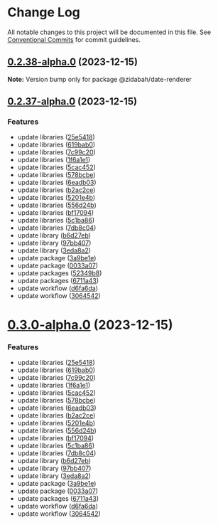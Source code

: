 # Change Log

All notable changes to this project will be documented in this file.
See [Conventional Commits](https://conventionalcommits.org) for commit guidelines.

## [0.2.38-alpha.0](https://github.com/zidabah/lerna-v2/compare/@zidabah/date-renderer@0.2.37-alpha.0...@zidabah/date-renderer@0.2.38-alpha.0) (2023-12-15)

**Note:** Version bump only for package @zidabah/date-renderer





## [0.2.37-alpha.0](https://github.com/zidabah/lerna-v2/compare/@zidabah/date-renderer@0.2.0-beta.6...@zidabah/date-renderer@0.2.37-alpha.0) (2023-12-15)


### Features

* update libraries ([25e5418](https://github.com/zidabah/lerna-v2/commit/25e5418c72a2fba647c87abf2a359e1a2678a448))
* update libraries ([619bab0](https://github.com/zidabah/lerna-v2/commit/619bab0f06ca6e2621be0d51b3b69479bda6cd9d))
* update libraries ([7c99c20](https://github.com/zidabah/lerna-v2/commit/7c99c2056c70042555357c622cf826344d01f566))
* update libraries ([1f6a1e1](https://github.com/zidabah/lerna-v2/commit/1f6a1e11c7d07f037c6ee10b7abb3c07dc2a2cba))
* update libraries ([5cac452](https://github.com/zidabah/lerna-v2/commit/5cac452c6b8724d6fd2a2b24fe17a028da497047))
* update libraries ([578bcbe](https://github.com/zidabah/lerna-v2/commit/578bcbe93de6cbe7cb55f8bfc48803932be810b7))
* update libraries ([6eadb03](https://github.com/zidabah/lerna-v2/commit/6eadb036ca2c02da62703ba285452af7d31c3e54))
* update libraries ([b2ac2ce](https://github.com/zidabah/lerna-v2/commit/b2ac2ce0d5c4089de4800cac778b48bfe961fd3a))
* update libraries ([5201e4b](https://github.com/zidabah/lerna-v2/commit/5201e4b7744c31a1766ae3d98632b4e89d518028))
* update libraries ([556d24b](https://github.com/zidabah/lerna-v2/commit/556d24b9438fae2d6be5b0c189d9df3057a5190b))
* update libraries ([bf17094](https://github.com/zidabah/lerna-v2/commit/bf17094feb01e9f52a1dc760a0e610a46a44c3f9))
* update libraries ([5c1ba86](https://github.com/zidabah/lerna-v2/commit/5c1ba86a734fc660fca598a811d51aef0bb96570))
* update libraries ([7db8c04](https://github.com/zidabah/lerna-v2/commit/7db8c04fb5254bb5af72fab682a640d1fb24cc10))
* update library ([b6d27eb](https://github.com/zidabah/lerna-v2/commit/b6d27eb4ce58d654dd575618d388da39925d4f8f))
* update library ([97bb407](https://github.com/zidabah/lerna-v2/commit/97bb40731b3cf151ac7f0d2cfa82ad82e90222ef))
* update library ([3eda8a2](https://github.com/zidabah/lerna-v2/commit/3eda8a257e05e4cdf3e58ca4cd166b47ca77f037))
* update package ([3a9be1e](https://github.com/zidabah/lerna-v2/commit/3a9be1e0dcc1979986b41657c791da4edf59fa45))
* update package ([0033a07](https://github.com/zidabah/lerna-v2/commit/0033a07615bd05f50bfafb44dbaa92f25ff7d839))
* update packages ([52349b8](https://github.com/zidabah/lerna-v2/commit/52349b89d6b95e7fa6be58763ffc778ec322cfce))
* update packages ([6711a43](https://github.com/zidabah/lerna-v2/commit/6711a43edd8e3a29a55a6b5ac7a0e777252ad7ed))
* update workflow ([d6fa6da](https://github.com/zidabah/lerna-v2/commit/d6fa6da7dcdfec57b4a916ba0a2f12f37db2c31d))
* update workflow ([3064542](https://github.com/zidabah/lerna-v2/commit/30645428ee5804e63db082f9f0becca49b25767c))





# [0.3.0-alpha.0](https://github.com/zidabah/lerna-v2/compare/@zidabah/date-renderer@0.2.0-beta.6...@zidabah/date-renderer@0.3.0-alpha.0) (2023-12-15)


### Features

* update libraries ([25e5418](https://github.com/zidabah/lerna-v2/commit/25e5418c72a2fba647c87abf2a359e1a2678a448))
* update libraries ([619bab0](https://github.com/zidabah/lerna-v2/commit/619bab0f06ca6e2621be0d51b3b69479bda6cd9d))
* update libraries ([7c99c20](https://github.com/zidabah/lerna-v2/commit/7c99c2056c70042555357c622cf826344d01f566))
* update libraries ([1f6a1e1](https://github.com/zidabah/lerna-v2/commit/1f6a1e11c7d07f037c6ee10b7abb3c07dc2a2cba))
* update libraries ([5cac452](https://github.com/zidabah/lerna-v2/commit/5cac452c6b8724d6fd2a2b24fe17a028da497047))
* update libraries ([578bcbe](https://github.com/zidabah/lerna-v2/commit/578bcbe93de6cbe7cb55f8bfc48803932be810b7))
* update libraries ([6eadb03](https://github.com/zidabah/lerna-v2/commit/6eadb036ca2c02da62703ba285452af7d31c3e54))
* update libraries ([b2ac2ce](https://github.com/zidabah/lerna-v2/commit/b2ac2ce0d5c4089de4800cac778b48bfe961fd3a))
* update libraries ([5201e4b](https://github.com/zidabah/lerna-v2/commit/5201e4b7744c31a1766ae3d98632b4e89d518028))
* update libraries ([556d24b](https://github.com/zidabah/lerna-v2/commit/556d24b9438fae2d6be5b0c189d9df3057a5190b))
* update libraries ([bf17094](https://github.com/zidabah/lerna-v2/commit/bf17094feb01e9f52a1dc760a0e610a46a44c3f9))
* update libraries ([5c1ba86](https://github.com/zidabah/lerna-v2/commit/5c1ba86a734fc660fca598a811d51aef0bb96570))
* update libraries ([7db8c04](https://github.com/zidabah/lerna-v2/commit/7db8c04fb5254bb5af72fab682a640d1fb24cc10))
* update library ([b6d27eb](https://github.com/zidabah/lerna-v2/commit/b6d27eb4ce58d654dd575618d388da39925d4f8f))
* update library ([97bb407](https://github.com/zidabah/lerna-v2/commit/97bb40731b3cf151ac7f0d2cfa82ad82e90222ef))
* update library ([3eda8a2](https://github.com/zidabah/lerna-v2/commit/3eda8a257e05e4cdf3e58ca4cd166b47ca77f037))
* update package ([3a9be1e](https://github.com/zidabah/lerna-v2/commit/3a9be1e0dcc1979986b41657c791da4edf59fa45))
* update package ([0033a07](https://github.com/zidabah/lerna-v2/commit/0033a07615bd05f50bfafb44dbaa92f25ff7d839))
* update packages ([6711a43](https://github.com/zidabah/lerna-v2/commit/6711a43edd8e3a29a55a6b5ac7a0e777252ad7ed))
* update workflow ([d6fa6da](https://github.com/zidabah/lerna-v2/commit/d6fa6da7dcdfec57b4a916ba0a2f12f37db2c31d))
* update workflow ([3064542](https://github.com/zidabah/lerna-v2/commit/30645428ee5804e63db082f9f0becca49b25767c))
